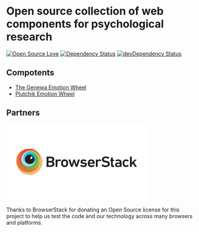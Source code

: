 # Open source collection of web components for psychological research

[![Open Source Love](https://badges.frapsoft.com/os/v1/open-source.svg?v=103)](https://github.com/ellerbrock/open-source-badge/)
[![Dependency Status](https://david-dm.org/kwarpechowski/The-Geneva-Emotion-Wheel/status.svg)](https://david-dm.org/kwarpechowski/The-Geneva-Emotion-Wheel#info=dependencies)
[![devDependency Status](https://david-dm.org/kwarpechowski/The-Geneva-Emotion-Wheel/dev-status.svg)](https://david-dm.org/kwarpechowski/The-Geneva-Emotion-Wheel#info=devDependencies)

## Compotents
* [The Genewa Emotion Wheel](https://github.com/kwarpechowski/Components-for-psychological-research/tree/master/packages/gew)
* [Plutchik Emotion Wheel](https://github.com/kwarpechowski/Components-for-psychological-research/tree/master/packages/plutchik)

## Partners
![Browserstack](browserstack-thanks-to.png)

Thanks to BrowserStack for donating an Open Source license for this project to help us test the code and our technology across many browsers and platforms.
